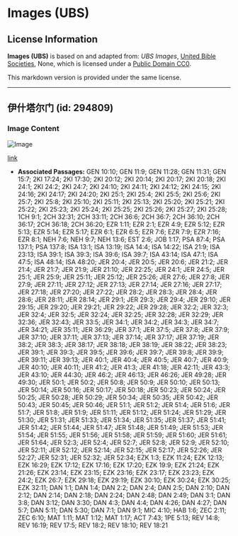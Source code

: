 # Images (UBS)

## License Information

**Images (UBS)** is based on and adapted from: _UBS Images_, [United Bible Societies](https://unitedbiblesocieties.org/), None, which is licensed under a [Public Domain CC0](https://creativecommons.org/public-domain/cc0/).

This markdown version is provided under the same license.



--------------------------------

## 伊什塔尔门 (id: 294809)

### Image Content

![Image](https://cdn.aquifer.bible/aquifer-content/resources/Media/WEB-0537_ishtar_gate.jpg)

[link](https://cdn.aquifer.bible/aquifer-content/resources/Media/WEB-0537_ishtar_gate.jpg)

* **Associated Passages:** GEN 10:10; GEN 11:9; GEN 11:28; GEN 11:31; GEN 15:7; 2KI 17:24; 2KI 17:30; 2KI 20:12; 2KI 20:14; 2KI 20:17; 2KI 20:18; 2KI 24:1; 2KI 24:2; 2KI 24:7; 2KI 24:10; 2KI 24:11; 2KI 24:12; 2KI 24:15; 2KI 24:16; 2KI 24:17; 2KI 24:20; 2KI 25:1; 2KI 25:4; 2KI 25:5; 2KI 25:6; 2KI 25:7; 2KI 25:8; 2KI 25:10; 2KI 25:11; 2KI 25:13; 2KI 25:20; 2KI 25:21; 2KI 25:22; 2KI 25:23; 2KI 25:24; 2KI 25:25; 2KI 25:26; 2KI 25:27; 2KI 25:28; 1CH 9:1; 2CH 32:31; 2CH 33:11; 2CH 36:6; 2CH 36:7; 2CH 36:10; 2CH 36:17; 2CH 36:18; 2CH 36:20; EZR 1:11; EZR 2:1; EZR 4:9; EZR 5:12; EZR 5:13; EZR 5:14; EZR 5:17; EZR 6:1; EZR 6:5; EZR 7:6; EZR 7:9; EZR 7:16; EZR 8:1; NEH 7:6; NEH 9:7; NEH 13:6; EST 2:6; JOB 1:17; PSA 87:4; PSA 137:1; PSA 137:8; ISA 13:1; ISA 13:19; ISA 14:4; ISA 14:22; ISA 21:9; ISA 23:13; ISA 39:1; ISA 39:3; ISA 39:6; ISA 39:7; ISA 43:14; ISA 47:1; ISA 47:5; ISA 48:14; ISA 48:20; JER 20:4; JER 20:5; JER 20:6; JER 21:2; JER 21:4; JER 21:7; JER 21:9; JER 21:10; JER 22:25; JER 24:1; JER 24:5; JER 25:1; JER 25:9; JER 25:11; JER 25:12; JER 25:26; JER 27:6; JER 27:8; JER 27:9; JER 27:11; JER 27:12; JER 27:13; JER 27:14; JER 27:16; JER 27:17; JER 27:18; JER 27:20; JER 27:22; JER 28:2; JER 28:3; JER 28:4; JER 28:6; JER 28:11; JER 28:14; JER 29:1; JER 29:3; JER 29:4; JER 29:10; JER 29:15; JER 29:20; JER 29:21; JER 29:22; JER 29:28; JER 32:2; JER 32:3; JER 32:4; JER 32:5; JER 32:24; JER 32:25; JER 32:28; JER 32:29; JER 32:36; JER 32:43; JER 33:5; JER 34:1; JER 34:2; JER 34:3; JER 34:7; JER 34:21; JER 35:11; JER 36:29; JER 37:1; JER 37:5; JER 37:8; JER 37:9; JER 37:10; JER 37:11; JER 37:13; JER 37:14; JER 37:17; JER 37:19; JER 38:2; JER 38:3; JER 38:17; JER 38:18; JER 38:19; JER 38:22; JER 38:23; JER 39:1; JER 39:3; JER 39:5; JER 39:6; JER 39:7; JER 39:8; JER 39:9; JER 39:11; JER 39:13; JER 40:1; JER 40:4; JER 40:5; JER 40:7; JER 40:9; JER 40:10; JER 40:11; JER 41:2; JER 41:3; JER 41:18; JER 42:11; JER 43:3; JER 43:10; JER 44:30; JER 46:2; JER 46:13; JER 46:26; JER 49:28; JER 49:30; JER 50:1; JER 50:2; JER 50:8; JER 50:9; JER 50:10; JER 50:13; JER 50:14; JER 50:16; JER 50:17; JER 50:18; JER 50:23; JER 50:24; JER 50:25; JER 50:28; JER 50:29; JER 50:34; JER 50:35; JER 50:42; JER 50:43; JER 50:45; JER 50:46; JER 51:1; JER 51:2; JER 51:4; JER 51:6; JER 51:7; JER 51:8; JER 51:9; JER 51:11; JER 51:12; JER 51:24; JER 51:29; JER 51:30; JER 51:31; JER 51:33; JER 51:34; JER 51:35; JER 51:37; JER 51:41; JER 51:42; JER 51:44; JER 51:47; JER 51:48; JER 51:49; JER 51:53; JER 51:54; JER 51:55; JER 51:56; JER 51:58; JER 51:59; JER 51:60; JER 51:61; JER 51:64; JER 52:3; JER 52:4; JER 52:7; JER 52:8; JER 52:9; JER 52:10; JER 52:11; JER 52:12; JER 52:14; JER 52:15; JER 52:17; JER 52:26; JER 52:27; JER 52:31; JER 52:32; JER 52:34; EZK 1:3; EZK 11:24; EZK 12:13; EZK 16:29; EZK 17:12; EZK 17:16; EZK 17:20; EZK 19:9; EZK 21:24; EZK 21:26; EZK 23:14; EZK 23:15; EZK 23:16; EZK 23:17; EZK 23:23; EZK 24:2; EZK 26:7; EZK 29:18; EZK 29:19; EZK 30:10; EZK 30:24; EZK 30:25; EZK 32:11; DAN 1:1; DAN 1:4; DAN 2:2; DAN 2:4; DAN 2:5; DAN 2:10; DAN 2:12; DAN 2:14; DAN 2:18; DAN 2:24; DAN 2:48; DAN 2:49; DAN 3:1; DAN 3:8; DAN 3:12; DAN 3:30; DAN 4:3; DAN 4:4; DAN 4:26; DAN 4:27; DAN 5:7; DAN 5:11; DAN 5:30; DAN 7:1; DAN 9:1; MIC 4:10; HAB 1:6; ZEC 2:11; ZEC 6:10; MAT 1:11; MAT 1:12; MAT 1:17; ACT 7:43; 1PE 5:13; REV 14:8; REV 16:19; REV 17:5; REV 18:2; REV 18:10; REV 18:21

